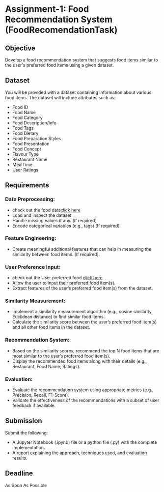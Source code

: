 # Assignment-1: Food Recommendation System (FoodRecomendationTask)

## Objective
Develop a food recommendation system that suggests food items similar to the user's preferred food items using a given dataset.

## Dataset
You will be provided with a dataset containing information about various food items. The dataset will include attributes such as:
- Food ID
- Food Name
- Food Category
- Food Description/Info
- Food Tags
- Food Dietary
- Food Preparation Styles
- Food Presentation
- Food Concept
- Flavour Type
- Restaurant Name
- MealTime
- User Ratings


## Requirements

### Data Preprocessing:
- check out the food data[click here](./doc/Food%20Data.csv)
- Load and inspect the dataset.
- Handle missing values if any. [If required]
- Encode categorical variables (e.g., tags) [If required].

### Feature Engineering:
- Create meaningful additional features that can help in measuring the similarity between food items. [If required].

### User Preference Input:
- check out the User preferred food [click here](./doc/User%20Preferances.csv)
- Allow the user to input their preferred food item(s).
- Extract features of the user’s preferred food item(s) from the dataset.

### Similarity Measurement:
- Implement a similarity measurement algorithm (e.g., cosine similarity, Euclidean distance) to find similar food items.
- Calculate the similarity score between the user’s preferred food item(s) and all other food items in the dataset.

### Recommendation System:
- Based on the similarity scores, recommend the top N food items that are most similar to the user’s preferred food item(s).
- Display the recommended food items along with their details (e.g., Restaurant, Food Name, Ratings).

### Evaluation:
- Evaluate the recommendation system using appropriate metrics (e.g., Precision, Recall, F1-Score).
- Validate the effectiveness of the recommendations with a subset of user feedback if available.

## Submission
Submit the following:
- A Jupyter Notebook (.ipynb) file or a python file (.py) with the complete implementation.
- A report explaining the approach, techniques used, and evaluation results.

## Deadline
As Soon As Possible
